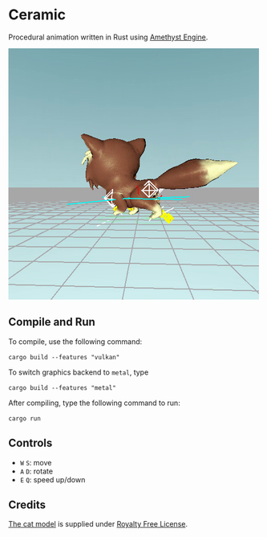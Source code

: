 # Ceramic
Procedural animation written in Rust using [Amethyst Engine](https://amethyst.rs/).

[![Watch the video](docs/Screencast.png)](https://streamable.com/pmh68o)

## Compile and Run
To compile, use the following command:
```shell script
cargo build --features "vulkan"
```
To switch graphics backend to `metal`, type
```shell script
cargo build --features "metal"
```

After compiling, type the following command to run:
```shell script
cargo run
```

## Controls
- `W` `S`: move
- `A` `D`: rotate
- `E` `Q`: speed up/down

## Credits
[The cat model](https://www.turbosquid.com/FullPreview/Index.cfm/ID/1197009) is supplied under [Royalty Free License](https://blog.turbosquid.com/royalty-free-license/).